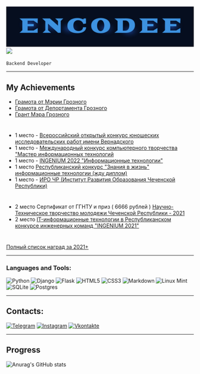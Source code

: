 ![BENEFIXX](assets/ENCODEE.png)
![](https://komarev.com/ghpvc/?username=Benefixx&color=blueviolet&style=for-the-badge&)


```
Backend Developer
```
***



## My Achievements
- [Грамота от Мэрии Грозного](assets/meriya.png)
- [Грамота от Депортамента Грозного](assets/deportamentjpg.png)
- [Грант Мэра Грозного](assets/grant2022.png)
  #
- 1 место - [Всероссийский открытый конкурс юношеских исследовательских работ имени Вернадского](assets/vernadsky.png)
- 1 место -  [Международный конкурс компьютерного творчества "Мастер информационных технологий](assets/masterit.png)
- 1 место - [INGENIUM 2022 "Информационные технологии"](assets/ingenium.png)
- 1 место [Республиканский конкурс "Знания в жизнь" информационные технологии (жду диплом)](assets/znanija_v_jizn.png)
- 1 место - [ИРО ЧР (Институт Развития Образования Чеченской Республики)](assets/iro.png)
#
- 2 место Сертификат от ГГНТУ и приз ( 6666 рублей ) [Научно-Техническое творчество молодежи Чеченской Республики - 2021](assets/ggntu.png)
- 2 место [IT-информационные технологии в Республиканском конкурсе инженерных команд "INGENIUM 2021"](assets/ingenium2.png)
#
[Полный список наград за 2021+](assets/all.png)
***


### Languages and Tools:
![Python](https://img.shields.io/badge/python-3670A0?style=for-the-badge&logo=python&logoColor=ffdd54)
![Django](https://img.shields.io/badge/django-%23092E20.svg?style=for-the-badge&logo=django&logoColor=white)
![Flask](https://img.shields.io/badge/flask-%23000.svg?style=for-the-badge&logo=flask&logoColor=white)
![HTML5](https://img.shields.io/badge/html5-%23E34F26.svg?style=for-the-badge&logo=html5&logoColor=white)
![CSS3](https://img.shields.io/badge/css3-%231572B6.svg?style=for-the-badge&logo=css3&logoColor=white)
![Markdown](https://img.shields.io/badge/markdown-%23000000.svg?style=for-the-badge&logo=markdown&logoColor=white)
![Linux Mint](https://img.shields.io/badge/Linux%20Mint-87CF3E?style=for-the-badge&logo=Linux%20Mint&logoColor=white)
![SQLite](https://img.shields.io/badge/sqlite-%2307405e.svg?style=for-the-badge&logo=sqlite&logoColor=white)
![Postgres](https://img.shields.io/badge/postgres-%23316192.svg?style=for-the-badge&logo=postgresql&logoColor=white)
***

## Contacts:
[![Telegram](https://img.shields.io/badge/-Telegram-090909?style=for-the-badge&logo=telegram&logoColor=27A0D9)](https://t.me/benefixx)
[![Instagram](https://img.shields.io/badge/-Instagram-090909?style=for-the-badge&logo=instagram&logoColor=B4068E)](https://www.instagram.com/aliev.rkh)
[![Vkontakte](https://img.shields.io/badge/-Vkontakte-090909?style=for-the-badge&logo=Vk&logoColor=4F7DB3)](https://vk.com/yfnet)
***
## Progress
![Anurag's GitHub stats](https://github-readme-stats.vercel.app/api?username=benefixx&show_icons=true&theme=radical)

